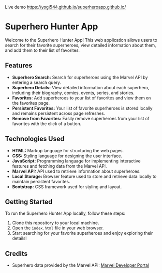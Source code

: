 Live demo https://yogi544.github.io/superheroapp.github.io/

# Superhero Hunter App

Welcome to the Superhero Hunter App! This web application allows users to search for their favorite superheroes, view detailed information about them, and add them to their list of favorites.

## Features

- **Superhero Search:** Search for superheroes using the Marvel API by entering a search query.
- **Superhero Details:** View detailed information about each superhero, including their biography, comics, events, series, and stories.
- **Favorites:** Add superheroes  to your list of favorites and view them on the favorites page.
- **Persistent Favorites:** Your list of favorite superheroes is stored locally and remains persistent across page refreshes.
- **Remove from Favorites:** Easily remove superheroes from your list of favorites with the click of a button.

## Technologies Used

- **HTML:** Markup language for structuring the web pages.
- **CSS:** Styling language for designing the user interface.
- **JavaScript:** Programming language for implementing interactive features and fetching data from the Marvel API.
- **Marvel API:** API used to retrieve information about superheroes.
- **Local Storage:** Browser feature used to store and retrieve data locally to maintain persistent favorites.
- **Bootstrap:** CSS framework used for styling and layout.

## Getting Started

To run the Superhero Hunter App locally, follow these steps:

1. Clone this repository to your local machine.
2. Open the `index.html` file in your web browser.
3. Start searching for your favorite superheroes and enjoy exploring their details!



## Credits

- Superhero data provided by the Marvel API: [Marvel Developer Portal](https://developer.marvel.com/)

